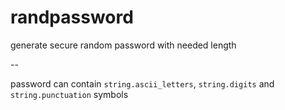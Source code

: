 # randpassword
generate secure random password with needed length

--

password can contain `string.ascii_letters`, `string.digits` and `string.punctuation` symbols
